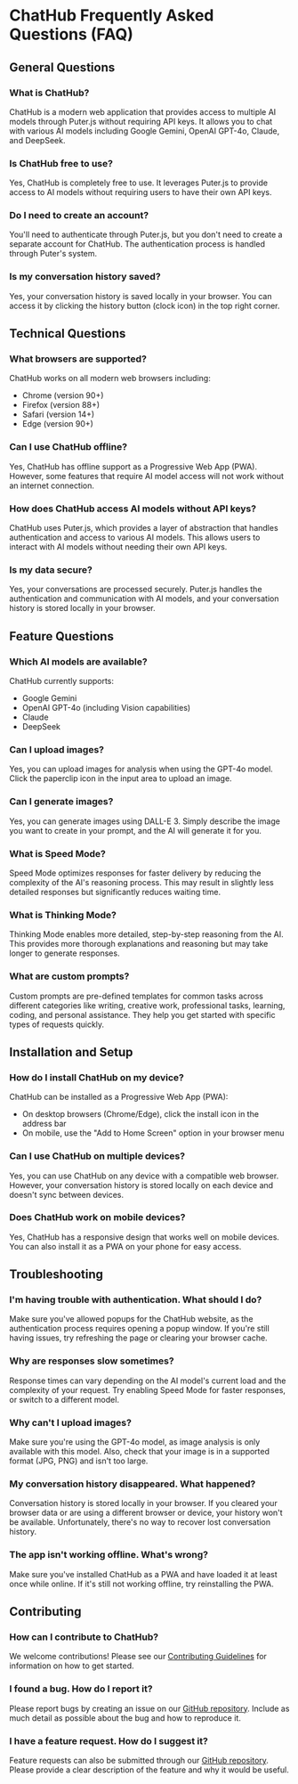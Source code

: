 # ChatHub Frequently Asked Questions (FAQ)

## General Questions

### What is ChatHub?

ChatHub is a modern web application that provides access to multiple AI models through Puter.js without requiring API keys. It allows you to chat with various AI models including Google Gemini, OpenAI GPT-4o, Claude, and DeepSeek.

### Is ChatHub free to use?

Yes, ChatHub is completely free to use. It leverages Puter.js to provide access to AI models without requiring users to have their own API keys.

### Do I need to create an account?

You'll need to authenticate through Puter.js, but you don't need to create a separate account for ChatHub. The authentication process is handled through Puter's system.

### Is my conversation history saved?

Yes, your conversation history is saved locally in your browser. You can access it by clicking the history button (clock icon) in the top right corner.

## Technical Questions

### What browsers are supported?

ChatHub works on all modern web browsers including:
- Chrome (version 90+)
- Firefox (version 88+)
- Safari (version 14+)
- Edge (version 90+)

### Can I use ChatHub offline?

Yes, ChatHub has offline support as a Progressive Web App (PWA). However, some features that require AI model access will not work without an internet connection.

### How does ChatHub access AI models without API keys?

ChatHub uses Puter.js, which provides a layer of abstraction that handles authentication and access to various AI models. This allows users to interact with AI models without needing their own API keys.

### Is my data secure?

Yes, your conversations are processed securely. Puter.js handles the authentication and communication with AI models, and your conversation history is stored locally in your browser.

## Feature Questions

### Which AI models are available?

ChatHub currently supports:
- Google Gemini
- OpenAI GPT-4o (including Vision capabilities)
- Claude
- DeepSeek

### Can I upload images?

Yes, you can upload images for analysis when using the GPT-4o model. Click the paperclip icon in the input area to upload an image.

### Can I generate images?

Yes, you can generate images using DALL-E 3. Simply describe the image you want to create in your prompt, and the AI will generate it for you.

### What is Speed Mode?

Speed Mode optimizes responses for faster delivery by reducing the complexity of the AI's reasoning process. This may result in slightly less detailed responses but significantly reduces waiting time.

### What is Thinking Mode?

Thinking Mode enables more detailed, step-by-step reasoning from the AI. This provides more thorough explanations and reasoning but may take longer to generate responses.

### What are custom prompts?

Custom prompts are pre-defined templates for common tasks across different categories like writing, creative work, professional tasks, learning, coding, and personal assistance. They help you get started with specific types of requests quickly.

## Installation and Setup

### How do I install ChatHub on my device?

ChatHub can be installed as a Progressive Web App (PWA):
- On desktop browsers (Chrome/Edge), click the install icon in the address bar
- On mobile, use the "Add to Home Screen" option in your browser menu

### Can I use ChatHub on multiple devices?

Yes, you can use ChatHub on any device with a compatible web browser. However, your conversation history is stored locally on each device and doesn't sync between devices.

### Does ChatHub work on mobile devices?

Yes, ChatHub has a responsive design that works well on mobile devices. You can also install it as a PWA on your phone for easy access.

## Troubleshooting

### I'm having trouble with authentication. What should I do?

Make sure you've allowed popups for the ChatHub website, as the authentication process requires opening a popup window. If you're still having issues, try refreshing the page or clearing your browser cache.

### Why are responses slow sometimes?

Response times can vary depending on the AI model's current load and the complexity of your request. Try enabling Speed Mode for faster responses, or switch to a different model.

### Why can't I upload images?

Make sure you're using the GPT-4o model, as image analysis is only available with this model. Also, check that your image is in a supported format (JPG, PNG) and isn't too large.

### My conversation history disappeared. What happened?

Conversation history is stored locally in your browser. If you cleared your browser data or are using a different browser or device, your history won't be available. Unfortunately, there's no way to recover lost conversation history.

### The app isn't working offline. What's wrong?

Make sure you've installed ChatHub as a PWA and have loaded it at least once while online. If it's still not working offline, try reinstalling the PWA.

## Contributing

### How can I contribute to ChatHub?

We welcome contributions! Please see our [Contributing Guidelines](../CONTRIBUTING.md) for information on how to get started.

### I found a bug. How do I report it?

Please report bugs by creating an issue on our [GitHub repository](https://github.com/Xenonesis/ChatHub/issues). Include as much detail as possible about the bug and how to reproduce it.

### I have a feature request. How do I suggest it?

Feature requests can also be submitted through our [GitHub repository](https://github.com/Xenonesis/ChatHub/issues). Please provide a clear description of the feature and why it would be useful.
